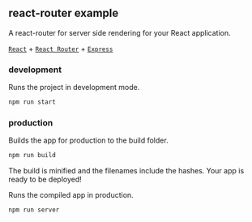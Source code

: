react-router example
---

A react-router for server side rendering for your React application.

[`React`](https://github.com/facebook/react) + [`React Router`](https://github.com/ReactTraining/react-router) + [`Express`](https://expressjs.com/)

### development

Runs the project in development mode.  

```bash
npm run start
```

### production

Builds the app for production to the build folder.

```bash
npm run build
```

The build is minified and the filenames include the hashes.
Your app is ready to be deployed!

Runs the compiled app in production.

```bash
npm run server
```
